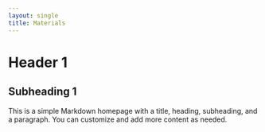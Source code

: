 ```yaml
---
layout: single
title: Materials
---
```


# Header   1

## Subheading 1

This is a simple Markdown homepage with a title, heading, subheading, and a paragraph. You can customize and add more content as needed.
